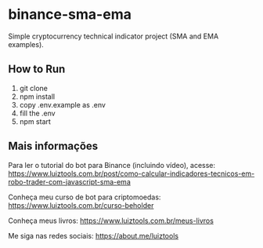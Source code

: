 # binance-sma-ema
Simple cryptocurrency technical indicator project (SMA and EMA examples).

## How to Run

1. git clone
2. npm install
3. copy .env.example as .env
4. fill the .env
5. npm start

## Mais informações

Para ler o tutorial do bot para Binance (incluindo vídeo), acesse: https://www.luiztools.com.br/post/como-calcular-indicadores-tecnicos-em-robo-trader-com-javascript-sma-ema

Conheça meu curso de bot para criptomoedas: https://www.luiztools.com.br/curso-beholder

Conheça meus livros: https://www.luiztools.com.br/meus-livros

Me siga nas redes sociais: https://about.me/luiztools
